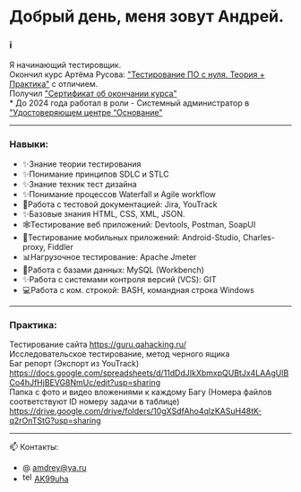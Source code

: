 # Добрый день, меня зовут Андрей.

### ℹ️ 
Я начинающий тестировщик. 
<br> Окончил курс Артёма Русова: <a href="https://stepik.org/course/171826/promo#toc">"Тестирование ПО с нуля. Теория + Практика"</a> с отличием.
<br> Получил <a href="https://stepik.org/cert/2815604">"Сертификат об окончании курса"</a>
<br> * До 2024 года работал в роли - Системный администратор в <a href="https://uc-osnovanie.ru">"Удостоверяющем центре “Основание"</a>

---
### Навыки:
- ✨Знание теории тестирования
- ✨Понимание принципов SDLC и STLC
- ✨Знание техник тест дизайна
- ✨Понимание процессов Waterfall и Agile workflow
- 📃Работа с тестовой документацией: Jira, YouTrack
- ✨Базовые знания HTML, CSS, XML, JSON.
- 🕸Тестирование веб приложений: Devtools, Postman, SoapUI
- 📱Тестирование мобильных приложений: Android-Studio, Charles-proxy, Fiddler
- 📊Нагрузочное тестирование: Apache Jmeter
- 📑Работа с базами данных: MySQL (Workbench)
- ✨Работа с системами контроля версий (VCS): GIT
- 💻Работа с ком. строкой: BASH, командная строка Windows
--- 
### Практика:
Тестирование сайта https://guru.qahacking.ru/
<br> Исследовательское тестирование, метод черного ящика
<br> Баг репорт (Экспорт из YouTrack)
<br> https://docs.google.com/spreadsheets/d/11dDdJIkXbmxpQUBtJx4LAAgUlBCo4hJfHjBEVG8NmUc/edit?usp=sharing
<br> Папка с фото и видео вложениями к каждому Багу (Номера файлов соответствуют ID номеру задачи в таблице)
<br> https://drive.google.com/drive/folders/10gXSdfAho4qlzKASuH48tK-q2rOnTStG?usp=sharing

---
📫 Контакты:
- @ amdrey@ya.ru
- <img src="https://cdn-icons-png.flaticon.com/512/2111/2111646.png" width="17" height="17" alt="telegram" />  <a href="https://t.me/AK99uha">AK99uha</a>
